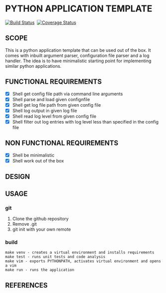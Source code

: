 # PYTHON APPLICATION TEMPLATE

[![Build Status](https://travis-ci.org/htigran/python-application-template.svg?branch=master)](https://travis-ci.org/htigran/python-application-template)  [![Coverage Status](https://coveralls.io/repos/github/htigran/python-application-template/badge.svg?branch=master)](https://coveralls.io/github/htigran/python-application-template?branch=master)

## SCOPE
This is a python application template that can be used out of the box. It comes with inbuilt argument parser, configuration file parser and a log handler.
The idea is to have minimalistic starting point for implementing similar python applications.

## FUNCTIONAL REQUIREMENTS
- [x] Shell get config file path via command line arguments
- [x] Shell parse and load given confignfile
- [x] Shell get log file path from given config file
- [x] Shell log output in given log file
- [x] Shell read log level from given config file
- [x] Shell filter out log entries with log level less than specified in the config file

## NON FUNCTIONAL REQUIREMENTS
- [x] Shell be minimalistic
- [x] Shell work out of the box

## DESIGN

## USAGE
### git
1) Clone the github repository
1) Remove .git
1) git init with your own remote

### build
~~~~
make venv - creates a virtual environment and installs requirements
make test - runs unit tests and code analysis
make vim - exports PYTHONPATH, activates virtual environment and opens a vim
make run - runs the application
~~~~

## REFERENCES
